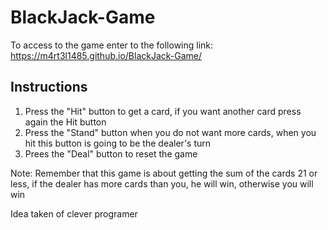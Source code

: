 # BlackJack-Game
To access to the game enter to the following link: https://m4rt3l1485.github.io/BlackJack-Game/
## Instructions
1. Press the "Hit" button to get a card, if you want another card press again the Hit button
2. Press the "Stand" button when you do not want more cards, when you hit this button is going to be the dealer's turn
3. Prees the "Deal" button to reset the game

Note: Remember that this game is about getting the sum of the cards 21 or less, if the dealer has more cards than you, he will win, otherwise you will win

Idea taken of clever programer
